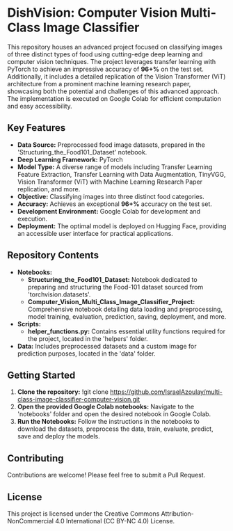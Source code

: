 # DishVision: Computer Vision Multi-Class Image Classifier
This repository houses an advanced project focused on classifying images of three distinct types of food using cutting-edge deep learning and computer vision techniques. The project leverages transfer learning with PyTorch to achieve an impressive accuracy of **96+%** on the test set. Additionally, it includes a detailed replication of the Vision Transformer (ViT) architecture from a prominent machine learning research paper, showcasing both the potential and challenges of this advanced approach. The implementation is executed on Google Colab for efficient computation and easy accessibility.

## Key Features
- **Data Source:** Preprocessed food image datasets, prepared in the 'Structuring_the_Food101_Dataset' notebook.
- **Deep Learning Framework:** PyTorch
- **Model Type:** A diverse range of models including Transfer Learning Feature Extraction, Transfer Learning with Data Augmentation, TinyVGG, Vision Transformer (ViT) with Machine Learning Research Paper replication, and more.
- **Objective:** Classifying images into three distinct food categories.
- **Accuracy:** Achieves an exceptional **96+%** accuracy on the test set.
- **Development Environment:** Google Colab for development and execution.
- **Deployment:** The optimal model is deployed on Hugging Face, providing an accessible user interface for practical applications.

## Repository Contents
- **Notebooks:**
  - **Structuring_the_Food101_Dataset:** Notebook dedicated to preparing and structuring the Food-101 dataset sourced from 'torchvision.datasets'.
  - **Computer_Vision_Multi_Class_Image_Classifier_Project:** Comprehensive notebook detailing data loading and preprocessing, model training, evaluation, prediction, saving, deployment, and more.
- **Scripts:**
  - **helper_functions.py:** Contains essential utility functions required for the project, located in the 'helpers' folder.
- **Data:** Includes preprocessed datasets and a custom image for prediction purposes, located in the 'data' folder.

## Getting Started
1. **Clone the repository:**
   !git clone https://github.com/IsraelAzoulay/multi-class-image-classifier-computer-vision.git
2. **Open the provided Google Colab notebooks:**
Navigate to the 'notebooks' folder and open the desired notebook in Google Colab.
3. **Run the Notebooks:**
Follow the instructions in the notebooks to download the datasets, preprocess the data, train, evaluate, predict, save and deploy the models.

## Contributing
Contributions are welcome! Please feel free to submit a Pull Request.

## License
This project is licensed under the Creative Commons Attribution-NonCommercial 4.0 International (CC BY-NC 4.0) License.
